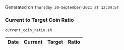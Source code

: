 Generated on `Thursday 30-September-2021 at 12:34:54`

### Current to Target Coin Ratio
`current_coin_ratio.sh`

Date|Current|Target|Ratio
---|---|---|---
